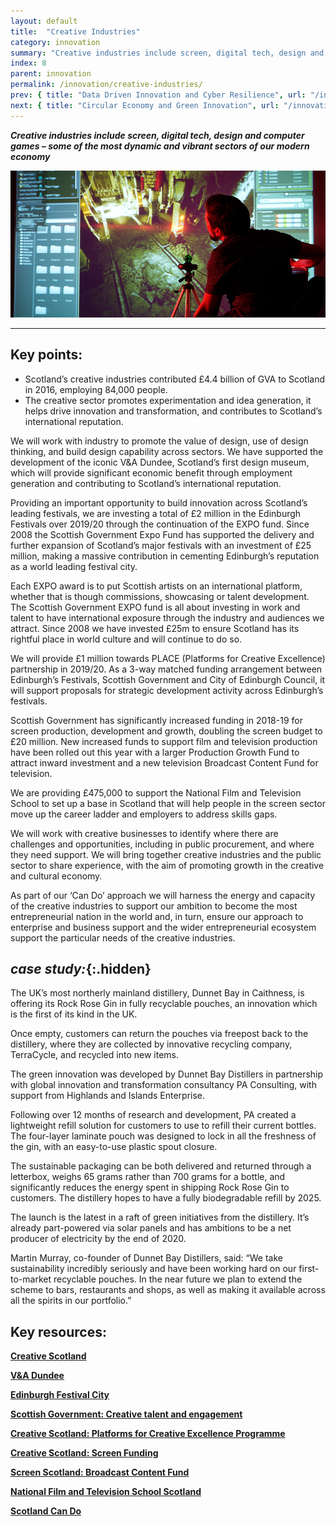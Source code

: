 ```yaml
---
layout: default
title:  "Creative Industries"
category: innovation
summary: "Creative industries include screen, digital tech, design and computer games – some of the most dynamic and vibrant sectors of our modern economy"
index: 8
parent: innovation
permalink: /innovation/creative-industries/
prev: { title: "Data Driven Innovation and Cyber Resilience", url: "/innovation/data-driven/" }
next: { title: "Circular Economy and Green Innovation", url: "/innovation/circular-economy/" }
---
```

***Creative industries include screen, digital tech, design and computer games – some of the most dynamic and vibrant sectors of our modern economy***

![A photograph of a student interacting with gaming technology on a big screen](/assets/images/pageimages/Innovation.24.jpg)

---

## Key points:

* Scotland’s creative industries contributed £4.4 billion of GVA to Scotland in 2016, employing 84,000 people.
* The creative sector promotes experimentation and idea generation, it helps drive innovation and transformation, and contributes to Scotland’s international reputation.

We will work with industry to promote the value of design, use of design thinking, and build design capability across sectors. We have supported the development of the iconic V&A Dundee, Scotland’s first design museum, which will provide significant economic benefit through employment generation and contributing to Scotland’s international reputation.  

Providing an important opportunity to build innovation across Scotland’s leading festivals, we are investing a total of £2 million in the Edinburgh Festivals over 2019/20 through the continuation of the EXPO fund. Since 2008 the Scottish Government Expo Fund has supported the delivery and further expansion of Scotland’s major festivals‎ with an investment of £25 million, making a massive contribution in cementing Edinburgh’s reputation as a world leading festival city.  

Each EXPO award is to put Scottish artists on an international platform, whether that is though commissions, showcasing or talent development.  The Scottish Government EXPO fund is all about investing in work and talent to have international exposure through the industry and audiences we attract.  Since 2008 we have invested £25m to ensure Scotland has its rightful place in world culture and will continue to do so.  

We will provide £1 million towards PLACE (Platforms for Creative Excellence) partnership in 2019/20. As a 3-way matched funding arrangement between Edinburgh’s Festivals, Scottish Government and City of Edinburgh Council, it will support proposals for strategic development activity across Edinburgh’s festivals.  

Scottish Government has significantly increased funding in 2018-19 for screen production, development and growth, doubling the screen budget to £20 million. New increased funds to support film and television production have been rolled out this year with a larger Production Growth Fund to attract inward investment and a new television Broadcast Content Fund for television.  

We are providing £475,000 to support the National Film and Television School to set up a base in Scotland that will help people in the screen sector move up the career ladder and employers to address skills gaps.  

We will work with creative businesses to identify where there are challenges and opportunities, including in public procurement, and where they need support. We will bring together creative industries and the public sector to share experience, with the aim of promoting growth in the creative and cultural economy.  

As part of our ‘Can Do’ approach we will harness the energy and capacity of the creative industries to support our ambition to become the most entrepreneurial nation in the world and, in turn, ensure our approach to enterprise and business support and the wider entrepreneurial ecosystem support the particular needs of the creative industries.  

<div class="case-study" markdown="1">

## *case study:*{:.hidden}

The UK’s most northerly mainland distillery, Dunnet Bay in Caithness, is offering its Rock Rose Gin in fully recyclable pouches, an innovation which is the first of its kind in the UK.  

Once empty, customers can return the pouches via freepost back to the distillery, where they are collected by innovative recycling company, TerraCycle, and recycled into new items.  

The green innovation was developed by Dunnet Bay Distillers in partnership with global innovation and transformation consultancy PA Consulting, with support from Highlands and Islands Enterprise.  

Following over 12 months of research and development, PA created a lightweight refill solution for customers to use to refill their current bottles. The four-layer laminate pouch was designed to lock in all the freshness of the gin, with an easy-to-use plastic spout closure.  

The sustainable packaging can be both delivered and returned through a letterbox, weighs 65 grams rather than 700 grams for a bottle, and significantly reduces the energy spent in shipping Rock Rose Gin to customers. The distillery hopes to have a fully biodegradable refill by 2025.  

The launch is the latest in a raft of green initiatives from the distillery. It’s already part-powered via solar panels and has ambitions to be a net producer of electricity by the end of 2020.  

Martin Murray, co-founder of Dunnet Bay Distillers, said: “We take sustainability incredibly seriously and have been working hard on our first-to-market recyclable pouches. In the near future we plan to extend the scheme to bars, restaurants and shops, as well as making it available across all the spirits in our portfolio.”  
</div>

## Key resources:

**[Creative Scotland](https://www.creativescotland.com/)**

**[V&A Dundee](https://www.vam.ac.uk/dundee)**

**[Edinburgh Festival City](https://www.edinburghfestivalcity.com/)**

**[Scottish Government: Creative talent and engagement](https://www.gov.scot/policies/arts-culture-heritage/creative-talent-and-engagement/)**

**[Creative Scotland: Platforms for Creative Excellence Programme](https://www.creativescotland.com/funding/funding-programmes/targeted-funding/platforms-for-creative-excellence)**

**[Creative Scotland: Screen Funding](https://www.creativescotland.com/funding/funding-programmes/targeted-funding/screen)**

**[Screen Scotland: Broadcast Content Fund](https://www.screen.scot/funding-and-support/screen-scotland-funding/broadcast-content-fund)**

**[National Film and Television School Scotland](https://nfts.co.uk/about-nfts-scotland)**

**[Scotland Can Do](http://www.cando.scot/)**
